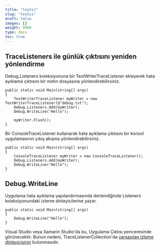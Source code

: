 ```yaml
---
title: "teşhis"
slug: "teshis"
draft: false
images: []
weight: 9968
type: docs
toc: true
---
```


## TraceListeners ile günlük çıktısını yeniden yönlendirme
Debug.Listeners koleksiyonuna bir TextWriterTraceListener ekleyerek hata ayıklama çıktısını bir metin dosyasına yönlendirebilirsiniz.

    public static void Main(string[] args)
    {
        TextWriterTraceListener myWriter = new TextWriterTraceListener(@"debug.txt");
        Debug.Listeners.Add(myWriter);
        Debug.WriteLine("Hello");

        myWriter.Flush();
    }

Bir ConsoleTraceListener kullanarak hata ayıklama çıktısını bir konsol uygulamasının çıkış akışına yönlendirebilirsiniz.

    public static void Main(string[] args)
    {
        ConsoleTraceListener myWriter = new ConsoleTraceListener();
        Debug.Listeners.Add(myWriter);
        Debug.WriteLine("Hello");
    }

## Debug.WriteLine
Uygulama hata ayıklama yapılandırmasında derlendiğinde Listeners koleksiyonundaki izleme dinleyicilerine yazar.

    public static void Main(string[] args)
    {
        Debug.WriteLine("Hello");
    }
Visual Studio veya Xamarin Studio'da bu, Uygulama Çıktısı penceresinde görünecektir. Bunun nedeni, TraceListenerCollection'da [varsayılan izleme dinleyicisinin][1] bulunmasıdır.


[1]: https://msdn.microsoft.com/en-us/library/system.diagnostics.defaulttracelistener(v=vs.110).aspx

